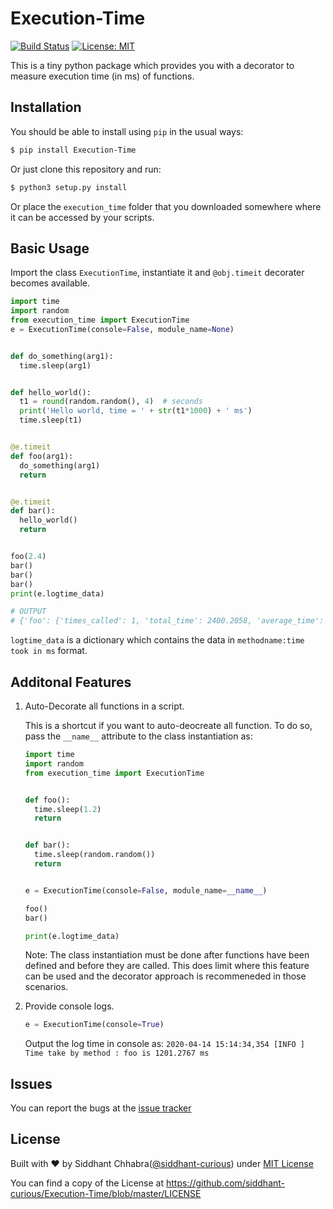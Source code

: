 # Execution-Time

[![Build Status](https://travis-ci.org/siddhant-curious/Execution-Time.svg?branch=master)](https://travis-ci.org/siddhant-curious/Execution-Time)
[![License: MIT](https://img.shields.io/badge/License-MIT-blue.svg)](https://github.com/siddhant-curious/Execution-Time/blob/master/LICENSE)

This is a tiny python package which provides you with a decorator to measure execution time (in ms) of functions. 


## Installation

You should be able to install using `pip` in the usual ways:

```sh
$ pip install Execution-Time
```

Or just clone this repository and run:

```sh
$ python3 setup.py install
```

Or place the `execution_time` folder that you downloaded somewhere where it can be accessed by your scripts.


## Basic Usage

Import the class `ExecutionTime`, instantiate it and `@obj.timeit` decorater becomes available. 

```python
import time
import random
from execution_time import ExecutionTime
e = ExecutionTime(console=False, module_name=None)


def do_something(arg1):
  time.sleep(arg1)


def hello_world():
  t1 = round(random.random(), 4)  # seconds
  print('Hello world, time = ' + str(t1*1000) + ' ms')
  time.sleep(t1)


@e.timeit
def foo(arg1):
  do_something(arg1) 
  return 


@e.timeit
def bar():
  hello_world()
  return


foo(2.4)
bar()
bar()
bar()
print(e.logtime_data)

# OUTPUT
# {'foo': {'times_called': 1, 'total_time': 2400.2058, 'average_time': 2400.2058}, 'bar': {'times_called': 3, 'total_time': 1776.2484, 'average_time': 592.0828}}
```
`logtime_data` is a dictionary which contains the data in `methodname:time took in ms` format. 


## Additonal Features

1. Auto-Decorate all functions in a script. 

    This is a shortcut if you want to auto-deocreate all function. To do so, pass the `__name__` attribute to the class instantiation as: 

    ```python
    import time
    import random
    from execution_time import ExecutionTime


    def foo():
      time.sleep(1.2)
      return 


    def bar():
      time.sleep(random.random())
      return


    e = ExecutionTime(console=False, module_name=__name__)

    foo()
    bar()

    print(e.logtime_data)
    ```
    Note: The class instantiation must be done after functions have been defined and before they are called. This does limit where this feature can be used and the decorator approach is recommeneded in those scenarios. 

2. Provide console logs. 

    ```python
    e = ExecutionTime(console=True)
    ```

    Output the log time in console as: `2020-04-14 15:14:34,354 [INFO ]  Time take by method : foo is 1201.2767 ms`

## Issues

You can report the bugs at the [issue tracker](https://github.com/siddhant-curious/Execution-Time/issues)


## License

Built with ♥ by Siddhant Chhabra([@siddhant-curious](https://github.com/siddhant-curious)) under [MIT License](https://github.com/siddhant-curious/Execution-Time/blob/master/LICENSE)

You can find a copy of the License at <https://github.com/siddhant-curious/Execution-Time/blob/master/LICENSE>
